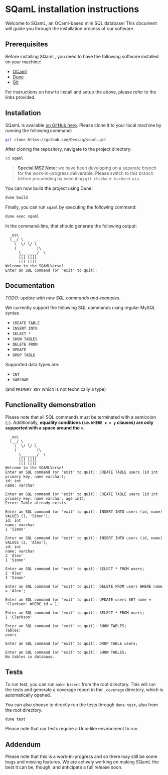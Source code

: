 # SQamL installation instructions

Welcome to SQamL, an OCaml-based mini SQL database! This document will guide you through the installation process of our software.

## Prerequisites

Before installing SQamL, you need to have the following software installed on your machine:

-   [OCaml](https://ocaml.org/docs/install.html)
-   [Dune](https://dune.build/)
-   [Git](https://git-scm.com/)

For instructions on how to install and setup the above, please refer to the links provided.

## Installation

SQamL is available [on GitHub here](https://github.com/Destaq/sqaml/). Please clone it to your local machine by running the following command:

```bash
git clone https://github.com/Destaq/sqaml.git
```

After cloning the repository, navigate to the project directory:

```bash
cd sqaml
```

> **Special MS2 Note:** we have been developing on a separate branch for the work-in-progress deliverable. Please switch to this branch before proceeding by executing `git checkout backend-wip`.

You can now build the project using Dune:

```bash
dune build
```

Finally, you can run `sqaml` by executing the following command:

```bash
dune exec sqaml
```

In the command-line, that should generate the following output:

```text
  _oo\
  (__/ \  _  _
    \  \/ \/ \
    (         )\
      \_______/  \
      [[] [[]]
      [[] [[]]
Welcome to the SQAMLVerse!
Enter an SQL command (or 'exit' to quit):
```

## Documentation

*TODO: update with new SQL commands and examples.*

We currently support the following SQL commands using regular MySQL syntax.

-   `CREATE TABLE`
-   `INSERT INTO`
-   `SELECT *`
-   `SHOW TABLES`
-   `DELETE FROM`
-   `UPDATE`
-   `DROP TABLE`

Supported data types are:

-   `INT`
-   `VARCHAR`

(and `PRIMARY KEY` which is not technically a type)

## Functionality demonstration

Please note that all SQL commands must be terminated with a semicolon (`;`). Additionally, **equality conditions (i.e. `WHERE x = y` clauses) are only supported with a space around the `=`**.

```text
  _oo\
  (__/ \  _  _
    \  \/ \/ \
    (         )\
      \_______/  \
      [[] [[]]
      [[] [[]]
Welcome to the SQAMLVerse!
Enter an SQL command (or 'exit' to quit): CREATE TABLE users (id int primary key, name varchar);
id: int
name: varchar

Enter an SQL command (or 'exit' to quit): CREATE TABLE users (id int primary key, name varchar, age int);
Error: Table already exists

Enter an SQL command (or 'exit' to quit): INSERT INTO users (id, name) VALUES (1, 'Simon');
id: int
name: varchar
1 'Simon'

Enter an SQL command (or 'exit' to quit): INSERT INTO users (id, name) VALUES (2, 'Alex');
id: int
name: varchar
2 'Alex'
1 'Simon'

Enter an SQL command (or 'exit' to quit): SELECT * FROM users;
2 'Alex'
1 'Simon'

Enter an SQL command (or 'exit' to quit): DELETE FROM users WHERE name = 'Alex';

Enter an SQL command (or 'exit' to quit): UPDATE users SET name = 'Clarkson' WHERE id = 1;

Enter an SQL command (or 'exit' to quit): SELECT * FROM users;
1 'Clarkson'

Enter an SQL command (or 'exit' to quit): SHOW TABLES;
Tables:
users

Enter an SQL command (or 'exit' to quit): DROP TABLE users;

Enter an SQL command (or 'exit' to quit): SHOW TABLES;
No tables in database.
```

## Tests

To run test, you can run `make bisect` from the root directory. This will run the tests and generate a coverage report in the `_coverage` directory, which is automatically opened.

You can also choose to directly run the tests through `dune test`, also from the root directory.

```bash
dune test
```

Please note that our tests require a Unix-like environment to run.

## Addendum

Please note that this is a work-in-progress and so there may still be some bugs and missing features. We are actively working on making SQamL the best it can be, though, and anticipate a full release soon.
